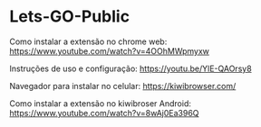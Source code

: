 # Lets-GO-Public

Como instalar a extensão no chrome web: https://www.youtube.com/watch?v=4OOhMWpmyxw

Instruções de uso e configuração: https://youtu.be/YlE-QAOrsy8

Navegador para instalar no celular: https://kiwibrowser.com/

Como instalar a extensão no kiwibroser Android: https://www.youtube.com/watch?v=8wAj0Ea396Q

